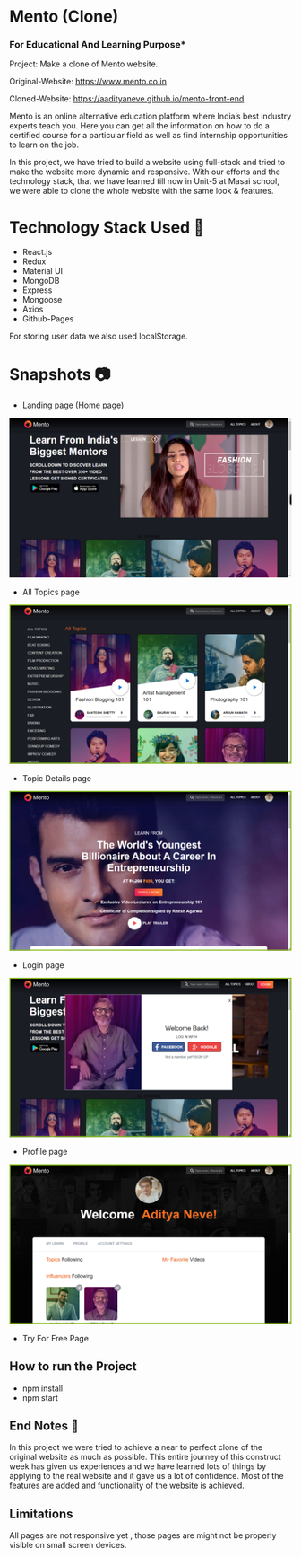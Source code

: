 # Mento (Clone)

### For Educational And Learning Purpose\*

Project: Make a clone of Mento website.

Original-Website: https://www.mento.co.in

Cloned-Website: https://aadityaneve.github.io/mento-front-end

Mento is an online alternative education platform where India’s best industry experts teach you. Here you can get all the information on how to do a certified course for a particular field as well as find internship opportunities to learn on the job.

In this project, we have tried to build a website using full-stack and tried to make the website more dynamic and responsive. With our efforts and the technology stack, that we have learned till now in Unit-5 at Masai school, we were able to clone the whole website with the same look & features.

# Technology Stack Used 🌟

- React.js
- Redux
- Material UI
- MongoDB
- Express
- Mongoose
- Axios
- Github-Pages

For storing user data we also used localStorage.

# Snapshots 📷

- Landing page (Home page)

![Landing page (Home page)](https://github.com/aadityaneve/mento-front-end/blob/main/public/images/home.png?raw=true)

- All Topics page

![Topics page](https://github.com/aadityaneve/mento-front-end/blob/main/public/images/all-topics.png?raw=true)

- Topic Details page

![Topic Details page](https://github.com/aadityaneve/mento-front-end/blob/main/public/images/topic-details.png?raw=true)

- Login page

![Login page](https://github.com/aadityaneve/mento-front-end/blob/main/public/images/login.png?raw=true)

- Profile page

![Profile page](https://github.com/aadityaneve/mento-front-end/blob/main/public/images/profile.png?raw=true)

- Try For Free Page

## How to run the Project

- npm install
- npm start

## End Notes 📑

In this project we were tried to achieve a near to perfect clone of the original website as much as possible. This entire journey of this construct week has given us experiences and we have learned lots of things by applying to the real website and it gave us a lot of confidence. Most of the features are added and functionality of the website is achieved.

## Limitations

All pages are not responsive yet , those pages are might not be properly visible on small screen devices.
